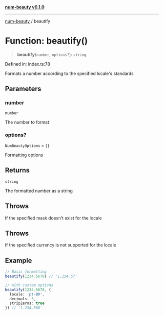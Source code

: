[**num-beauty v0.1.0**](../README.md)

***

[num-beauty](../globals.md) / beautify

# Function: beautify()

> **beautify**(`number`, `options?`): `string`

Defined in: index.ts:78

Formats a number according to the specified locale's standards

## Parameters

### number

`number`

The number to format

### options?

`NumBeautyOptions` = `{}`

Formatting options

## Returns

`string`

The formatted number as a string

## Throws

If the specified mask doesn't exist for the locale

## Throws

If the specified currency is not supported for the locale

## Example

```typescript
// Basic formatting
beautify(1234.5678) // '1,234.57'

// With custom options
beautify(1234.5678, {
  locale: 'pt-BR',
  decimals: 3,
  stripZeros: true
}) // '1.234,568'
```
